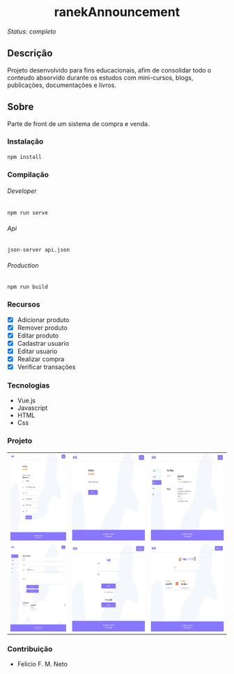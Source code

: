 <h1 align="center">ranekAnnouncement</h1>
<i>Status: completo</i>

## Descrição

Projeto desenvolvido para fins educacionais, afim de consolidar todo o conteudo absorvido durante os estudos com mini-cursos, blogs, publicações, documentações e livros.

## Sobre

Parte de front de um sistema de compra e venda.

### Instalação

```
npm install
```

### Compilação

###### Developer

```
npm run serve
```

###### Api

```
json-server api.json
```

###### Production

```
npm run build
```

### Recursos

- [x] Adicionar produto
- [x] Remover produto
- [x] Editar produto
- [x] Cadastrar usuario
- [x] Editar usuario
- [x] Realizar compra
- [x] Verificar transações

### Tecnologias

- Vue.js
- Javascript
- HTML
- Css

### Projeto

<table>
<tr>
<td><img src="./print/print01.png" height="200px" style="display: inline-block, border: 1px solid black"></td> 
<td><img src="./print/print02.png" height="200px" style="display: inline-block, border: 1px solid black"></td>
<td><img src="./print/print03.png" height="200px" style="display: inline-block, border: 1px solid black"></td>  
<tr>
<tr>
<td><img src="./print/print04.png" height="200px" style="display: inline-block, border: 1px solid black"></td> 
<td><img src="./print/print05.png" height="200px" style="display: inline-block, border: 1px solid black"></td>
<td><img src="./print/print06.png" height="200px" style="display: inline-block, border: 1px solid black"></td>  
<tr>
</table>

### Contribuição

- Felicio F. M. Neto

